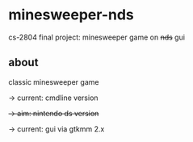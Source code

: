 minesweeper-nds
===============

cs-2804 final project: minesweeper game on ~~nds~~ gui

## about

classic minesweeper game

-> current: cmdline version 

~~-> aim: nintendo ds version~~

-> current: gui via gtkmm 2.x


